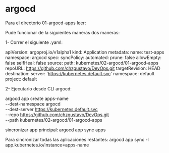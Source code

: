 # argocd
Para el directorio 01-argocd-apps leer:

Pude funcionar de la siguientes maneras dos maneras:

1- Correr el siguiente .yaml:

apiVersion: argoproj.io/v1alpha1
kind: Application
metadata:
  name: test-apps
  namespace: argocd
spec:
  syncPolicy:
    automated:
      prune: false
      allowEmpty: false
      selfHeal: false
  source:
    path: kubernetes/02-argocd/01-argocd-apps
    repoURL: https://github.com/chzgustavo/DevOps.git
    targetRevision: HEAD
  destination:
    server: 'https://kubernetes.default.svc'
    namespace: default
  project: default
  
 
 2- Ejecutarlo desde CLI argocd:
 
 argocd app create apps-name \
    --dest-namespace argocd \
    --dest-server https://kubernetes.default.svc \
    --repo https://github.com/chzgustavo/DevOps.git \
    --path kubernetes/02-argocd/01-argocd-apps
    
 sincronizar app principal: argocd app sync apps 
 
 Para sincronizar todas las aplicaciones restantes: argocd app sync -l app.kubernetes.io/instance=apps-name

